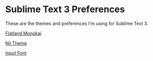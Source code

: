# Sublime Text 3 Preferences

These are the themes and preferences I'm using for Sublime Text 3.

<a href="https://github.com/thinkpixellab/flatland">Flatland Monokai</a>

<a href="https://github.com/nilium/st2-nil-theme">Nil Theme</a>

<a href="http://input.fontbureau.com/preview/?size=14&language=javascript&theme=monokai&family=InputSans&width=300&weight=300&line-height=1.2&a=ss&g=ss&i=0&l=0&zero=slash&asterisk=0&braces=0&preset=default&customize=please">Input Font</a>
